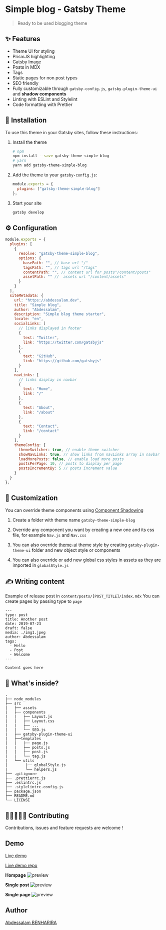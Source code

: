 # Simple blog - Gatsby Theme

> Ready to be used blogging theme

## ✨ Features

- Theme UI for styling
- PrismJS highlighting
- Gatsby Image
- Posts in MDX
- Tags
- Static pages for non post types
- SEO friendly
- Fully customizable through `gatsby-config.js`, `gatsby-plugin-theme-ui` and **shadow components**
- Linting with ESLint and Stylelint
- Code formatting with Prettier

## 🚀 Installation

To use this theme in your Gatsby sites, follow these instructions:

1. Install the theme

   ```sh
   # npm
   npm install --save gatsby-theme-simple-blog
   # yarn
   yarn add gatsby-theme-simple-blog
   ```

2. Add the theme to your `gatsby-config.js`:

   ```js
   module.exports = {
     plugins: ["gatsby-theme-simple-blog"]
   };
   ```

3. Start your site

   ```sh
   gatsby develop
   ```

## ⚙ Configuration

```javascript
module.exports = {
  plugins: [
    {
      resolve: "gatsby-theme-simple-blog",
      options: {
        basePath: "", // base url "/"
        tagsPath: "", // tags url "/tags"
        contentPath: "", // content url for posts"/content/posts"
        assetPath: "" //  assets url "/content/assets"
      }
    }
  ],
  siteMetadata: {
    url: "https://abdessalam.dev",
    title: "Simple blog",
    author: "Abdessalam",
    description: "Simple blog theme starter",
    locale: "en",
    socialLinks: [
      // links displayed in footer
      {
        text: "Twitter",
        link: "https://twitter.com/gatsbyjs"
      },
      {
        text: "GitHub",
        link: "https://github.com/gatsbyjs"
      }
    ],
    navLinks: [
      // links display in navbar
      {
        text: "Home",
        link: "/"
      },
      {
        text: "About",
        link: "/about"
      },
      {
        text: "Contact",
        link: "/contact"
      }
    ],
    themeConfig: {
      themeSwitcher: true, // enable theme switcher
      showNavLinks: true, // show links from navLinks array in navbar
      loadMorePosts: false, // enable load more posts
      postsPerPage: 10, // posts to display per page
      postsIncrementBy: 5 // posts increment value
    }
  }
};
```

## 💅 Customization

You can override theme components using [Component Shadowing](https://www.gatsbyjs.org/blog/2019-04-29-component-shadowing/)

1. Create a folder with theme name `gatsby-theme-simple-blog`

2. Override any component you want by creating a new one and its css file, for example `Nav.js` and `Nav.css`

3. You can also override [theme-ui](https://theme-ui.com/getting-started) theme style by creating `gatsby-plugin-theme-ui` folder and new object style or components

4. You can also override or add new global css styles in assets as they are imported in `globalStyle.js`

## ✍ Writing content 

Example of release post in `content/posts/[POST_TITLE]/index.mdx`
You can create pages by passing type to `page`

```
---
type: post
title: Another post
date: 2019-07-23
draft: false
media: ./img1.jpeg
author: Abdessalam
tags:
  - Hello
  - Post
  - Welcome
---

Content goes here
```


## 🧐 What's inside?

```
.
├── node_modules
├── src
|   ├── assets
|   ├── components
|   |   ├── Layout.js
|   |   ├── Layout.css
|   |   ├── ...
|   |   └── SEO.js
|   ├── gatsby-plugin-theme-ui
|   ├──templates
|   |   ├── page.js
|   |   ├── posts.js
|   |   ├── post.js
|   |   └── tag.js
|   └── utils
|        ├── globalStyle.js
|        └── helpers.js
├── .gitignore
├── .prettierrc.js
├── .eslintrc.js
├── .stylelintrc.config.js
├── package.json
├── README.md
└── LICENSE
```

## 👨🏻‍💻👩‍💻 Contributing

Contributions, issues and feature requests are welcome !

## Demo

[Live demo](https://gatsby-demo-simple-blog.netlify.com/)

[Live demo repo](https://github.com/Abdessalam98/gatsby-demo-simple-blog)

**Hompage**
![preview](./preview/homepage.png)

**Single post**
![preview](./preview/post.png)

**Single page**
![preview](./preview/page.png)

## Author

[Abdessalam BENHARIRA](https://abdessalam.dev)
